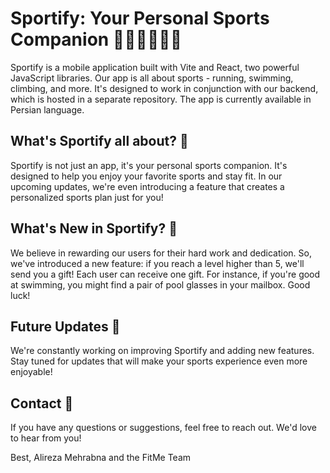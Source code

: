 # Sportify: Your Personal Sports Companion 🏊‍♂️🏃‍♀️🧗‍♂️

Sportify is a mobile application built with Vite and React, two powerful JavaScript libraries. Our app is all about sports - running, swimming, climbing, and more. It's designed to work in conjunction with our backend, which is hosted in a separate repository. The app is currently available in Persian language.

## What's Sportify all about? 🤔

Sportify is not just an app, it's your personal sports companion. It's designed to help you enjoy your favorite sports and stay fit. In our upcoming updates, we're even introducing a feature that creates a personalized sports plan just for you!

## What's New in Sportify? 🎁

We believe in rewarding our users for their hard work and dedication. So, we've introduced a new feature: if you reach a level higher than 5, we'll send you a gift! Each user can receive one gift. For instance, if you're good at swimming, you might find a pair of pool glasses in your mailbox. Good luck!

## Future Updates 🚀

We're constantly working on improving Sportify and adding new features. Stay tuned for updates that will make your sports experience even more enjoyable!

## Contact 📧

If you have any questions or suggestions, feel free to reach out. We'd love to hear from you!

Best,
Alireza Mehrabna and the FitMe Team
